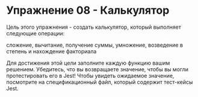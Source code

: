 # Упражнение 08 - Калькулятор

Цель этого упражнения - создать калькулятор, который выполняет следующие операции:

сложение, вычитание, получение суммы, умножение, возведение в степень и нахождение факториала

Для достижения этой цели заполните каждую функцию вашим решением. Убедитесь, что вы возвращаете значение, чтобы вы могли протестировать его в Jest! Чтобы увидеть ожидаемое значение, посмотрите на спецификационный файл, который содержит тест-кейсы Jest.